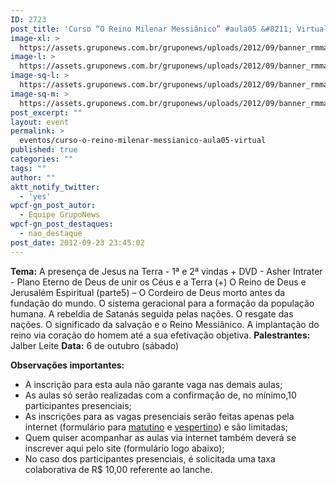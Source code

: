 ```yaml
---
ID: 2723
post_title: 'Curso “O Reino Milenar Messiânico” #aula05 &#8211; Virtual'
image-xl: >
  https://assets.gruponews.com.br/gruponews/uploads/2012/09/banner_rmma5.jpg
image-l: >
  https://assets.gruponews.com.br/gruponews/uploads/2012/09/banner_rmma5.jpg
image-sq-l: >
  https://assets.gruponews.com.br/gruponews/uploads/2012/09/banner_rmma5.jpg
image-sq-m: >
  https://assets.gruponews.com.br/gruponews/uploads/2012/09/banner_rmma5-720x320.jpg
post_excerpt: ""
layout: event
permalink: >
  eventos/curso-o-reino-milenar-messianico-aula05-virtual
published: true
categories: ""
tags: ""
author: ""
aktt_notify_twitter:
  - 'yes'
wpcf-gn_post_autor:
  - Equipe GrupoNews
wpcf-gn_post_destaques:
  - nao_destaque
post_date: 2012-09-23 23:45:02
---
```

<strong>Tema:</strong>  A presença de Jesus na Terra - 1ª e 2ª vindas + DVD - Asher Intrater - Plano Eterno de Deus de unir os Céus e a Terra (+) O Reino de Deus e Jerusalém Espiritual (parte5) – O Cordeiro de Deus morto antes da fundação do mundo. O sistema geracional para a formação da população humana. A rebeldia de Satanás seguida pelas nações. O resgate das nações. O significado da salvação e o Reino Messiânico. A implantação do reino via coração do homem até a sua efetivação objetiva.
<strong>Palestrantes:</strong> Jalber Leite
<strong>Data:</strong> 6 de outubro (sábado)

<strong>Observações importantes:</strong>
- A inscrição para esta aula não garante vaga nas demais aulas;
- As aulas só serão realizadas com a confirmação de, no mínimo,10 participantes presenciais;
- As inscrições para as vagas presenciais serão feitas apenas pela internet (formulário para&nbsp;<a title="Curso “O Reino Milenar Messiânico” #aula02 – Matutino" href="http://www.gruponews.com.br/eventos/curso-reino-milenar-messianico-aula02-matutino">matutino</a>&nbsp;e&nbsp;<a title="Curso “O Reino Milenar Messiânico” #aula02 – Vespertino" href="http://www.gruponews.com.br/eventos/curso-reino-milenar-messianico-aula02-vespertino">vespertino</a>) e são limitadas;
- Quem quiser acompanhar as aulas via internet também deverá se inscrever aqui pelo site (formulário logo abaixo);
- No caso dos participantes presenciais, é solicitada uma taxa colaborativa de R$ 10,00 referente ao lanche.